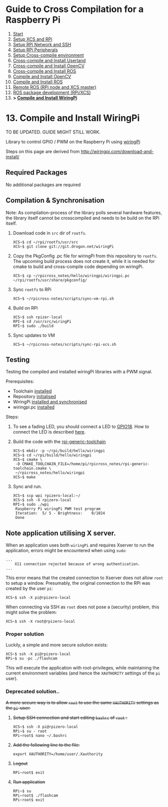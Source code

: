 # Guide to Cross Compilation for a Raspberry Pi

1. [Start](readme.md)
1. [Setup XCS and RPi](01-setup.md)
1. [Setup RPi Network and SSH](02-network.md)
1. [Setup RPi Peripherals](03-peripherals.md)
1. [Setup Cross-compile environment](04-xc-setup.md)
1. [Cross-compile and Install Userland](05-xc-userland.md)
1. [Cross-compile and Install OpenCV](06-xc-opencv.md)
1. [Cross-compile and Install ROS](07-xc-ros.md)
1. [Compile and Install OpenCV](08-native-opencv.md)
1. [Compile and Install ROS](09-native-ros.md)
1. [Remote ROS (RPi node and XCS master)](10-ros-remote.md)
1. [ROS package development (RPi/XCS)](11-ros-dev.md)
1. **> [Compile and Install WiringPi](12-wiringpi.md)**

# 13. Compile and Install WiringPi

TO BE UPDATED. GUIDE MIGHT STILL WORK.

Library to control GPIO / PWM on the Raspberry Pi using [wiringPi](http://wiringpi.com/)

Steps on this page are derived from http://wiringpi.com/download-and-install/

## Required Packages

No additional packages are required

## Compilation & Synchronisation

Note: As compilation-process of the library polls several hardware features, the library itself cannot be crosscompiled and needs to be build on the RPi itself.

1. Download code in `src` dir of `rootfs`.
    ```
    XCS~$ cd ~/rpi/rootfs/usr/src
    XCS~$ git clone git://git.drogon.net/wiringPi
    ```

1. Copy the PkgConfig .pc file for wiringPi from this repository to `rootfs`. The upcoming build process does not create it, while it is needed for cmake to build and cross-compile code depending on wiringPi.
    ```
    XCS~$ cp ~/rpicross_notes/hello/wiringpi/wiringpi.pc ~/rpi/rootfs/usr/share/pkgconfig/
    ```

1. Sync `rootfs` to RPi
    ```
    XCS~$ ~/rpicross-notes/scripts/sync—vm-rpi.sh
    ```

1. Build on RPi
    ```
    XCS~$ ssh rpizer-local
    RPI~$ cd /usr/src/wiringPi
    RPI~$ sudo ./build
    ```

1. Sync updates to VM
    ```
    XCS~$ ~/rpicross-notes/scripts/sync-rpi-xcs.sh
    ```

## Testing
Testing the compiled and installed wiringPi libraries with a PWM signal.

Prerequisites:
- Toolchain [installed](04-xc-setup.md#required-packages)
- Repository [initialised](04-xc-setup.md#init-repository)
- WiringPi [installed and synchronised](#compilation--synchronisation)
- wiringpi.pc [installed](#compilation--synchronisation)

Steps:

1. To see a fading LED, you should connect a LED to [GPIO18](https://pinout.xyz/). How to connect the LED is described [here](https://thepihut.com/blogs/raspberry-pi-tutorials/27968772-turning-on-an-led-with-your-raspberry-pis-gpio-pins).

1. Build the code with the [rpi-generic-toolchain](rpi-generic-toolchain.cmake)
    ```
    XCS~$ mkdir -p ~/rpi/build/hello/wiringpi
    XCS~$ cd ~/rpi/build/hello/wiringpi
    XCS~$ cmake \
     -D CMAKE_TOOLCHAIN_FILE=/home/pi/rpicross_notes/rpi-generic-toolchain.cmake \
     ~/rpicross_notes/hello/wiringpi
    XCS~$ make
    ```

1. Sync and run.
    ```
    XCS~$ scp wpi rpizero-local:~/
    XCS~$ ssh -X rpizero-local
    RPI~$ sudo ./wpi
     Raspberry Pi wiringPi PWM test program
     Iteration:  5/ 5 - Brightness:    0/1024
     Done
   ```

## Note application utilising X server.

When an application uses both `wiringPi` and requires Xserver to run the application, errors might be encountered when using `sudo`:
```
...
    X11 connection rejected because of wrong authentication.
...
```
This error means that the created connection to Xserver does not allow `root` to setup a window. Presumably, the original connection to the RPi was created by the user `pi`:
```
XCS~$ ssh -X pi@rpizero-local
```
When connecting via SSH as `root` does not pose a (security) problem, this might solve the problem:
```
XCS~$ ssh -X root@rpizero-local
```

### Proper solution

Luckily, a simple and more secure solution exists:
```
XCS~$ ssh -X pi@rpizero-local
RPi~$ su -pc ./flashcam
```
This will execute the application with root-privileges, while maintaining the current environment variables (and hence the `XAUTHORITY` settings of the `pi` user).

### Deprecated solution..
~~A more secure way is to allow `root` to use the same `XAUTHORITY` settings as the `pi`-user:~~

1. ~~Setup SSH connection and start editing `bashrc` of `root` :~~
    ```
    XCS~$ ssh -X pi@rpizero-local
    RPi~$ su - root
    RPi~root$ nano ~/.bashrc
    ```
1. ~~Add the following line to the file:~~
    ```
    export XAUTHORITY=/home/user/.Xauthority
    ```
1. ~~Logout~~
    ```
    RPi~root$ exit
    ```
1. ~~Run application~~
    ```
    RPi~$ su
    RPi~root$ ./flashcam
    RPi~root$ exit
    ```
